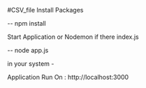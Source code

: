 #CSV_file 
Install Packages

-- npm install

Start Application or Nodemon if there index.js 

-- node app.js

in your system -

Application Run On : http://localhost:3000
